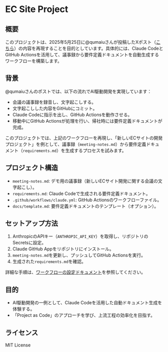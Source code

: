 # EC Site Project

## 概要

このプロジェクトは、2025年5月25日に@qumaiuさんが投稿したXポスト（[こちら](https://x.com/qumaiu/status/1926457465987608968)）の内容を再現することを目的としています。具体的には、Claude CodeとGitHub Actionsを活用して、議事録から要件定義ドキュメントを自動生成するワークフローを構築します。

## 背景

@qumaiuさんのポストでは、以下の流れでAI駆動開発を実現しています：
- 会議の議事録を録音し、文字起こしする。
- 文字起こしした内容をGitHubにコミット。
- Claude Codeに指示を出し、GitHub Actionsを動作させる。
- 移動中にGitHub Actionsが処理を行い、帰社時には要件定義ドキュメントが完成。

このプロジェクトでは、上記のワークフローを再現し、「新しいECサイトの開発プロジェクト」を例として、議事録（`meeting-notes.md`）から要件定義ドキュメント（`requirements.md`）を生成するプロセスを試みます。

## プロジェクト構造

- `meeting-notes.md`: デモ用の議事録（新しいECサイト開発に関する会議の文字起こし）。
- `requirements.md`: Claude Codeで生成される要件定義ドキュメント。
- `.github/workflows/claude.yml`: GitHub Actionsのワークフローファイル。
- `docs/template.md`: 要件定義ドキュメントのテンプレート（オプション）。

## セットアップ方法

1. AnthropicのAPIキー（`ANTHROPIC_API_KEY`）を取得し、リポジトリのSecretsに設定。
2. Claude GitHub Appをリポジトリにインストール。
3. `meeting-notes.md`を更新し、プッシュしてGitHub Actionsを実行。
4. 生成された`requirements.md`を確認。

詳細な手順は、[ワークフローの設定ドキュメント](.github/workflows/claude.yml)を参照してください。

## 目的

- AI駆動開発の一例として、Claude Codeを活用した自動ドキュメント生成を体験する。
- 「Project as Code」のアプローチを学び、上流工程の効率化を目指す。

## ライセンス

MIT License